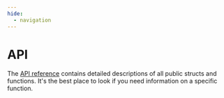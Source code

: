 ```yaml
---
hide:
  - navigation
---
```


# API

The [API reference](https://pkg.go.dev/github.com/maypok86/otter) contains detailed descriptions of all public structs and functions.
It's the best place to look if you need information on a specific function.
